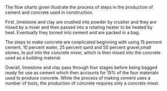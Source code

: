 The flow charts given illustrate the process of steps in the production of cement and concrete used in construction.

First ,limestone and clay are crushed into powder by crusher and they are mixed by a mixer and then passed into a rotating heater to be heated by heat. Eventually they turned into cement and are packed in a bag.

The steps to make concrete are conplicated beginning with using 15 percent cement, 10 percent water, 25 percent sand and 50 percent gravel,small stones, to put into the concrete mixer, which is then mixed into the concrete used as a building material.

Overall, limestone and clay pass through four stages before being bagged ready for use as cement which then accounts for 15% of the four materials used to produce concrete. While the process of making cement uses a number of tools, the production of concrete requires only a concrete mixer.
